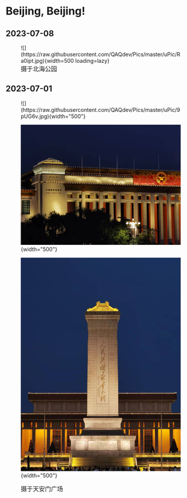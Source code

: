 # Beijing, Beijing!

## 2023-07-08

<figure markdown>
  ![](https://raw.githubusercontent.com/QAQdev/Pics/master/uPic/Ra0ipt.jpg){width=500 loading=lazy}
  <figcaption style="font-size:12pt">摄于北海公园</figcaption>
</figure>

## 2023-07-01

<figure markdown>
  ![](https://raw.githubusercontent.com/QAQdev/Pics/master/uPic/9pUG6v.jpg){width="500"} 
  
  ![](https://raw.githubusercontent.com/QAQdev/Pics/master/uPic/CWLlcn.jpg){width="500"}

  ![](https://raw.githubusercontent.com/QAQdev/Pics/master/uPic/skHe80.jpg){width="500"}
  
  <figcaption style="font-size:12pt">摄于天安门广场</figcaption>
</figure> 

